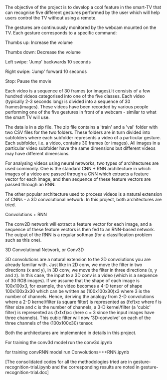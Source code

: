 The objective of the project is to develop a cool feature in the smart-TV that can recognise five different gestures performed by the user which will help users control the TV without using a remote. 

The gestures are continuously monitored by the webcam mounted on the TV. Each gesture corresponds to a specific command:

Thumbs up:  Increase the volume

Thumbs down: Decrease the volume

Left swipe: 'Jump' backwards 10 seconds

Right swipe: 'Jump' forward 10 seconds  

Stop: Pause the movie

Each video is a sequence of 30 frames (or images).It consists of a few hundred videos categorised into one of the five classes. Each video (typically 2-3 seconds long) is divided into a sequence of 30 frames(images). These videos have been recorded by various people performing one of the five gestures in front of a webcam - similar to what the smart TV will use. 

The data is in a zip file. The zip file contains a 'train' and a 'val' folder with two CSV files for the two folders. These folders are in turn divided into subfolders where each subfolder represents a video of a particular gesture. Each subfolder, i.e. a video, contains 30 frames (or images). All images in a particular video subfolder have the same dimensions but different videos may have different dimensions.

For analysing videos using neural networks, two types of architectures are used commonly. One is the standard CNN + RNN architecture in which images of a video are passed through a CNN which extracts a feature vector for each image, and then  sequence of these feature vectors are passed through an RNN. 

The other popular architecture used to process videos is a natural extension of CNNs - a 3D convolutional network. In this project, both architectures are tried.

Convolutions + RNN

The conv2D network will extract a feature vector for each image, and a sequence of these feature vectors is then fed to an RNN-based network. The output of the RNN is a regular softmax (for a classification problem such as this one).

3D Convolutional Network, or Conv3D

3D convolutions are a natural extension to the 2D convolutions you are already familiar with. Just like in 2D conv, we move the filter in two directions (x and y), in 3D conv, we move the filter in three directions (x, y and z). In this case, the input to a 3D conv is a video (which is a sequence of 30 RGB images). If we assume that the shape of each image is 100x100x3, for example, the video becomes a 4-D tensor of shape 100x100x3x30 which can be written as (100x100x30)x3 where 3 is the number of channels. Hence, deriving the analogy from 2-D convolutions where a 2-D kernel/filter (a square filter) is represented as (fxf)xc where f is filter size and c is the number of channels, a 3-D kernel/filter (a 'cubic' filter) is represented as (fxfxf)xc (here c = 3 since the input images have three channels). This cubic filter will now '3D-convolve' on each of the three channels of the (100x100x30) tensor.

Both the architectures are implemented in details in this project.

For training the conv3d model 
run  the conv3d.ipynb 

for training convRNN model
run Convolutions+++RNN.ipynb

[The consolidated codes for all the methodologies tried are in gesture-recognition-trial.ipynb and the corresponding results are noted in gesture-recognition-trial.doc]

